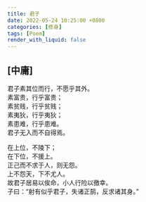 ```yaml
---
title: 君子
date: 2022-05-24 10:25:00 +0800
categories: [修身]
tags: [Poem]
render_with_liquid: false
---
```


## [中庸]

君子素其位而行，不愿乎其外。  
素富贵，行乎富贵；  
素贫贱，行乎贫贱；  
素夷狄，行乎夷狄；  
素患难，行乎患难。  
君子无入而不自得焉。  

在上位，不陵下；  
在下位，不援上。  
正己而不求于人，则无怨。  
上不怨天，下不尤人。  
故君子居易以俟命，小人行险以徼幸。    
子曰：“射有似乎君子，失诸正鹄，反求诸其身。”  

 
